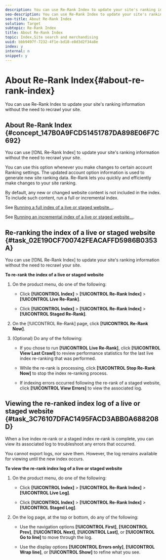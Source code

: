 ```yaml
---
description: You can use Re-Rank Index to update your site's ranking information without the need to recrawl your site.
seo-description: You can use Re-Rank Index to update your site's ranking information without the need to recrawl your site.
seo-title: About Re-Rank Index
solution: Target
subtopic: Re-Rank Index
title: About Re-Rank Index
topic: Index,Site search and merchandising
uuid: bbb9497f-7232-4f1e-bd18-e8d3d2f34a8e
index: y
internal: n
snippet: y
---
```


# About Re-Rank Index{#about-re-rank-index}

You can use Re-Rank Index to update your site's ranking information without the need to recrawl your site.

## About Re-Rank Index {#concept_147B0A9FCD51451787DA898E06F7C692}

You can use [!DNL Re-Rank Index] to update your site's ranking information without the need to recrawl your site. 

You can use this option whenever you make changes to certain account Ranking settings. The updated account option information is used to generate new site ranking data. Re-Rank lets you quickly and efficiently make changes to your site ranking.

By default, any new or changed website content is not included in the index. To include such content, run a full or incremental index.

See [Running a full index of a live or staged website...](../c-about-index-menu/c-about-full-index.md#task_F7FE04D8A1654A7787FCCA31B45EB42D).

See [Running an incremental index of a live or staged website...](../c-about-index-menu/c-about-incremental-index.md#task_9BFB6157F3884B2FAECB7E0E9CA318CB). 

## Re-ranking the index of a live or staged website {#task_02E190CF700742FEACAFFD5986B0353A}

You can use [!DNL Re-Rank Index] to update your site's ranking information without the need to recrawl your site.

<!-- 

t_re-ranking_the_index_of_a_live_or_staged_website.xml

 -->

**To re-rank the index of a live or staged website** 

1. On the product menu, do one of the following:

    * Click **[!UICONTROL Index]** > **[!UICONTROL Re-Rank Index]** > **[!UICONTROL Live Re-Rank]**. 
    
    * Click **[!UICONTROL Index]** > **[!UICONTROL Re-Rank Index]** > **[!UICONTROL Staged Re-Rank]**.

1. On the [!UICONTROL Re-Rank] page, click **[!UICONTROL Re-Rank Now]**.
1. (Optional) Do any of the following:

    * If you chose to run **[!UICONTROL Live Re-Rank]**, click **[!UICONTROL View Last Crawl]** to review performance statistics for the last live index re-ranking that was performed. 
    
    * While the re-rank is processing, click **[!UICONTROL Stop Re-Rank Now]** to stop the index re-ranking process. 
    * If indexing errors occurred following the re-rank of a staged website, click **[!UICONTROL View Errors]** to view the associated log.

## Viewing the re-ranked index log of a live or staged website {#task_3C76107DFAC1495FACD3ABB0A688208D}

When a live index re-rank or a staged index re-rank is complete, you can view its associated log to troubleshoot any errors that occurred.

<!-- 

t_viewing_the_re-ranked_index_log_of_a_live_or_staged_website.xml

 -->

You cannot export logs, nor save them. However, the log remains available for viewing until the new index occurs.

**To view the re-rank index log of a live or staged website** 

1. On the product menu, do one of the following:

    * Click **[!UICONTROL Index]** > **[!UICONTROL Re-Rank Index]** > **[!UICONTROL Live Log]**. 
    
    * Click **[!UICONTROL Index]** > **[!UICONTROL Re-Rank Index]** > **[!UICONTROL Staged Log]**.

1. On the log page, at the top or bottom, do any of the following:

    * Use the navigation options **[!UICONTROL First]**, **[!UICONTROL Prev]**, **[!UICONTROL Next]**, **[!UICONTROL Last]**, or **[!UICONTROL Go to line]** to move through the log. 
    
    * Use the display options **[!UICONTROL Errors only]**, **[!UICONTROL Wrap line]**, or **[!UICONTROL Show]** to refine what you see.

